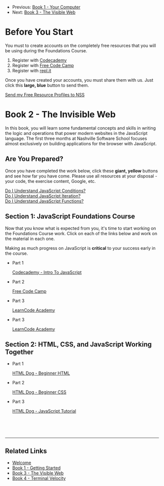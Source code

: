 <nav>
    <ul class="list list--books">
        <li class="left">
            <span>Previous:</span> <a href="../book-1-your-computer">Book 1 - Your Computer</a>
        </li>
        <li class="right">
            <span>Next:</span> <a href="../book-3-the-visible-web">Book 3 - The Visible Web</a>
        </li>
    </ul>
</nav>

# Before You Start

You must to create accounts on the completely free resources that you will be using during the Foundations Course.

1. Register with [Codecademy](https://www.codecademy.com/register)
1. Register with [Free Code Camp](https://www.freecodecamp.org/signin)
1. Register with [repl.it](https://repl.it/signup)

Once you have created your accounts, you must share them with us. Just click this **large, blue** button to send them.

<div class="assessment">
    <a class="button blue"
       href="https://docs.google.com/forms/d/e/1FAIpQLScTx65ruOT4f6SDAnmTvcU1M2KZv_6fGsVXDxxOaGkUj9xnhQ/viewform?usp=sf_link"
       target="_blank">Send my Free Resource Profiles to NSS</a>
</div>

# Book 2 - The Invisible Web

In this book, you will learn some fundamental concepts and skills in writing the logic and operations that power modern websites in the JavaScript language. The first three months at Nashville Software School focuses almost exclusively on building applications for the browser with JavaScript.

## Are You Prepared?

Once you have completed the work below, click these **giant, yellow** buttons and see how far you have come. Please use all resources at your disposal - your code, the exercise content, Google, etc.

<div class="assessment">
    <a class="button yellow"
       href="https://repl.it/classroom/invite/WM91h85"
       target="_blank">Do I Understand JavaScript Conditions?</a>
</div>

<div class="assessment">
    <a class="button yellow"
       href="https://repl.it/classroom/invite/WXq31Wm"
       target="_blank">Do I Understand JavaScript Iteration?</a>
</div>

<div class="assessment">
    <a class="button yellow"
       href="https://repl.it/classroom/invite/XODnlYP"
       target="_blank">Do I Understand JavaScript Functions?</a>
</div>

## Section 1: JavaScript Foundations Course

Now that you know what is expected from you, it's time to start working on the Foundations Course work. Click on each of the links below and work on the material in each one.

Making as much progress on JavaScript is **critical** to your success early in the course.

<ul class="list list--doubleItems">
    <li class="listItem listItem--doubleItems">
        <p class="listItem__header">Part 1</p>
        <a href="./chapters/JS_CODECADEMY.html">Codecademy - Intro To JavaScript</a>
    </li>
    <li class="listItem listItem--doubleItems">
        <p class="listItem__header">Part 2</p>
        <a href="./chapters/JS_FREECODECAMP.html">Free Code Camp</a>
    </li>
</ul>



<ul class="list list--doubleItems">
    <li class="listItem listItem--doubleItems">
        <p class="listItem__header">Part 3</p>
        <a href="./chapters/JS_LEARNCODE.html">LearnCode Academy</a>
    </li>
    <li class="listItem listItem--doubleItems">
        <p class="listItem__header">Part 3</p>
        <a href="./chapters/JS_LEARNCODE.html">LearnCode Academy</a>
    </li>
</ul>

## Section 2: HTML, CSS, and JavaScript Working Together

<ul class="list list--doubleItems">
    <li class="listItem listItem--doubleItems">
        <p class="listItem__header">Part 1</p>
        <a href="./chapters/HTML_DOG.html">HTML Dog - Beginner HTML</a>
    </li>
    <li class="listItem listItem--doubleItems">
        <p class="listItem__header">Part 2</p>
        <a href="./chapters/CSS_DOG.html">HTML Dog - Beginner CSS</a>
    </li>
</ul>

<ul class="list list--doubleItems">
    <li class="listItem listItem--doubleItems">
        <p class="listItem__header">Part 3</p>
        <a href="./chapters/JS_DOG.html">HTML Dog - JavaScript Tutorial</a>
    </li>
</ul>

<br/>
<br/>
<br/>

---

## Related Links

<ul>
    <li>
        <a href="../">Welcome</a>
    </li>
    <li>
        <a href="../book-1-your-computer/">Book 1 - Getting Started</a>
    </li>
    <li>
        <a href="../book-3-the-visible-web/">Book 3 - The Visible Web</a>
    </li>
    <li>
        <a href="../book-4-terminal-velocity/">Book 4 - Terminal Velocity</a>
    </li>
</ul>
